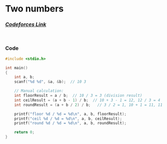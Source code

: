 # Two numbers

### [*Codeforces Link*](https://codeforces.com/group/MWSDmqGsZm/contest/219158/problem/H)


<br> 

### Code

```c
#include <stdio.h>

int main()
{
    int a, b;
    scanf("%d %d", &a, &b);  // 10 3

    // Manual calculation:
    int floorResult = a / b;  // 10 / 3 = 3 (division result)
    int ceilResult = (a + b - 1) / b;  // 10 + 3 - 1 = 12, 12 / 3 = 4
    int roundResult = (a + b / 2) / b;   // 3 / 2 = 1, 10 + 1 = 11, 11 / 3 = 3

    printf("floor %d / %d = %d\n", a, b, floorResult);
    printf("ceil %d / %d = %d\n", a, b, ceilResult);
    printf("round %d / %d = %d\n", a, b, roundResult);

    return 0;
}
```